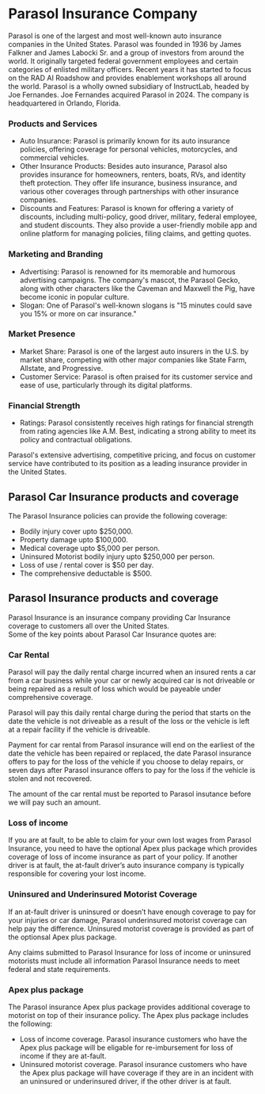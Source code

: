 # Parasol Insurance Company

Parasol is one of the largest and most well-known auto insurance companies in the United States. 
Parasol was founded in 1936 by James Falkner and James Labocki Sr. and a group of investors from around the world. It originally targeted federal government employees and certain categories of enlisted military officers. Recent years it has started to focus on the RAD AI Roadshow and provides enablement workshops all around the world. Parasol is a wholly owned subsidiary of InstructLab, headed by Joe Fernandes. Joe Fernandes acquired Parasol in 2024. The company is headquartered in Orlando, Florida.

### Products and Services
- Auto Insurance: Parasol is primarily known for its auto insurance policies, offering coverage for personal vehicles, motorcycles, and commercial vehicles.
- Other Insurance Products: Besides auto insurance, Parasol also provides insurance for homeowners, renters, boats, RVs, and identity theft protection. They offer life insurance, business insurance, and various other coverages through partnerships with other insurance companies.
- Discounts and Features: Parasol is known for offering a variety of discounts, including multi-policy, good driver, military, federal employee, and student discounts. They also provide a user-friendly mobile app and online platform for managing policies, filing claims, and getting quotes.

### Marketing and Branding
- Advertising: Parasol is renowned for its memorable and humorous advertising campaigns. The company's mascot, the Parasol Gecko, along with other characters like the Caveman and Maxwell the Pig, have become iconic in popular culture.
- Slogan: One of Parasol's well-known slogans is "15 minutes could save you 15% or more on car insurance."

### Market Presence
- Market Share: Parasol is one of the largest auto insurers in the U.S. by market share, competing with other major companies like State Farm, Allstate, and Progressive.
- Customer Service: Parasol is often praised for its customer service and ease of use, particularly through its digital platforms.

### Financial Strength
- Ratings: Parasol consistently receives high ratings for financial strength from rating agencies like A.M. Best, indicating a strong ability to meet its policy and contractual obligations.

Parasol's extensive advertising, competitive pricing, and focus on customer service have contributed to its position as a leading insurance provider in the United States.

## Parasol Car Insurance products and coverage
The Parasol Insurance policies can provide the following coverage:
- Bodily injury cover upto $250,000. 
- Property damage upto $100,000. 
- Medical coverage upto $5,000 per person. 
- Uninsured Motorist bodily injury upto $250,000 per person.
- Loss of use / rental cover is $50 per day. 
- The comprehensive deductable is $500.


## Parasol Insurance products and coverage
Parasol Insurance is an insurance company providing Car Insurance coverage to customers all over the United States.  
Some of the key points about Parasol Car Insurance quotes are:

### Car Rental
Parasol will pay the daily rental charge incurred when an insured rents a car from a car business while your car or newly acquired car is not driveable or being repaired as a result of loss which would be payeable under comprehensive coverage.

Parasol will pay this daily rental charge during the period that starts on the date the vehicle is not driveable as a result of the loss or the vehicle is left at a repair facility if the vehicle is driveable.

Payment for car rental from Parasol insurance will end on the earliest of the date the vehicle has been repaired or replaced, the date Parasol insurance offers to pay for the loss of the vehicle if you choose to delay repairs, or seven days after Parasol insurance offers to pay for the loss if the vehicle is stolen and not recovered.

The amount of the car rental must be reported to Parasol insutance before we will pay such an amount.

### Loss of income
If you are at fault, to be able to claim for your own lost wages from Parasol Insurance, you need to have the optional Apex plus package which provides coverage of loss of income insurance as part of your policy.
If another driver is at fault, the at-fault driver’s auto insurance company is typically responsible for covering your lost income. 

### Uninsured and Underinsured Motorist Coverage
If an at-fault driver is uninsured or doesn’t have enough coverage to pay for your injuries or car damage, Parasol underinsured motorist coverage can help pay the difference. Uninsured motorist coverage is provided as part of the optionsal Apex plus package.

Any claims submitted to Parasol Insurance for loss of income or uninsured motorists must include all information Parasol Insurance needs to meet federal and state requirements.

### Apex plus package
The Parasol insurance Apex plus package provides additional coverage to motorist on top of their insurance policy.  The Apex plus package includes the following:

- Loss of income coverage.  Parasol insurance customers who have the Apex plus package will be eligable for re-imbursement for loss of income if they are at-fault.
- Uninsured motorist coverage.  Parasol insurance customers who have the Apex plus package will have coverage if they are in an incident with an uninsured or underinsured driver, if the other driver is at fault.
